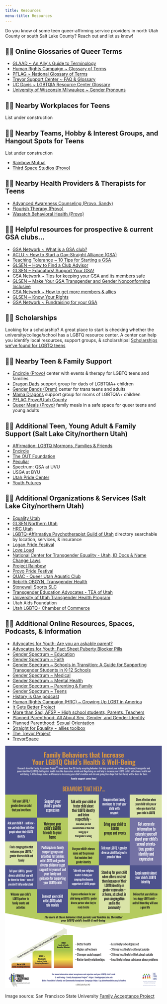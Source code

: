 ```yaml
---
title: Resources
menu-title: Resources
---
```


Do you know of some teen queer-affirming service providers in north Utah County or south Salt Lake County? Reach out and let us know! 

## 🏳️‍🌈 Online Glossaries of Queer Terms

- [GLAAD ~ An Ally's Guide to Terminology](http://www.glaad.org/sites/default/files/allys-guide-to-terminology_1.pdf?fbclid=IwAR3yd_5a80oD5cJOiq8u177Kqf8gCYuDEiGZs7-L74RjLsUlLDlUv0CAUT4)
- [Human Rights Campaign ~ Glossary of Terms](https://www.hrc.org/resources/glossary-of-terms?fbclid=IwAR2jzC52LqaE_-fgEEMo8hHqk1uTAbcisEvoUTWThirI5vrTUnADhy9ROaQ) 
- [PFLAG ~ National Glossary of Terms](https://pflag.org/glossary?fbclid=IwAR35pBB0uTPRBIRJiqZN3XIaqHkvBITuZp8_SeCIubZTYzPqGUdxIRL2w3U)
- [Trevor Support Center ~ FAQ & Glossary](https://www.thetrevorproject.org/resources/trevor-support-center/) 
- [UC Davis ~ LGBTQIA Resource Center Glossary](https://lgbtqia.ucdavis.edu/educated/glossary?fbclid=IwAR2oeHVRlGOWoJ_CiwzkxRTjaeR1GZJcZEmq_PgvSb9EAywPr4-0W-CDD-0)
- [University of Wisconsin Milwaukee ~ Gender Pronouns](https://uwm.edu/lgbtrc/support/gender-pronouns/?fbclid=IwAR2nNF7j4UniTuBetS7mXNsCOp8Rrfub4Ccdsv9aQ_3bxZf9tVKMXtbklJI)

## 🏳️‍🌈 Nearby Workplaces for Teens

List under construction

## 🏳️‍🌈 Nearby Teams, Hobby & Interest Groups, and Hangout Spots for Teens 

List under construction

- [Rainbow Mutual](http://www.rainbowmutual.org)   
- [Third Space Studios (Provo)](https://www.facebook.com/thirdspaceprovo/) 

## 🏳️‍🌈 Nearby Health Providers & Therapists for Teens

- [Advanced Awareness Counseling (Provo, Sandy)](https://www.advancedawarenesscounseling.com) 
- [Flourish Therapy (Provo)](https://flourishtherapy.org)
- [Wasatch Behavioral Health (Provo)](https://www.wasatch.org)

## 🏳️‍🌈 Helpful resources for prospective & current GSA clubs...

- [GSA Network ~ What is a GSA club?](https://gsanetwork.org/what-is-a-gsa/) 
- [ACLU ~ How to Start a Gay-Straight Alliance (GSA)](https://www.aclu.org/other/how-start-gay-straight-alliance-gsa) 
- [Teaching Tolerance ~ 10 Tips for Starting a GSA](https://www.tolerance.org/magazine/10-tips-for-starting-a-gsa)
- [GLSEN ~ How to Find a Club Advisor](https://www.glsen.org/gsa/findanadvisor)
- [GLSEN ~ Educators! Support Your GSA!](https://www.glsen.org/article/educators-support-your-gsa)
- [GSA Network ~ Tips for keeping your GSA and its members safe](https://gsanetwork.org/resources/gsa-safety-resource/) 
- [GLSEN ~ Make Your GSA Transgender and Gender Nonconforming Inclusive](https://www.glsen.org/GSA/making-your-club-inclusive-transgender-and-gnc-students)
- [GSA Network ~ How to get more members & allies](https://gsanetwork.org/resources/how-to-get-more-members-allies/)
- [GLSEN ~ Know Your Rights](https://www.glsen.org/knowyourrights)
- [GSA Network ~ Fundraising for your GSA](https://gsanetwork.org/resources/fundraising-for-your-gsa/)

## 🏳️‍🌈 Scholarships
Looking for a scholarship? A great place to start is checking whether the university/college/school has a LGBTQ resource center. A center can help you identify local resources, support groups, & scholarships! [Scholarships we've found for LGBTQ teens](/scholarships) 
 
## 🏳️‍🌈 Nearby Teen & Family Support  

- [Encircle (Provo)](www.EncircleTogether.org) center with events & therapy for LGBTQ teens and families
- [Dragon Dads](https://www.facebook.com/DragonDads/) support group for dads of LGBTQIA+ children
- [Gender Bands (Orem)](https://www.genderbands.org) center for trans teens and adults
- [Mama Dragons](https://mamadragons.org) support group for moms of LGBTQIA+ children
- [PFLAG Provo/Utah County](https://pflag.org/chapter/pflag-provoutah-county)
- [Queer Meals (Provo)](http://queermeals.com) family meals in a safe space for queer teens and young adults

## 🏳️‍🌈 Additional Teen, Young Adult & Family Support (Salt Lake City/northern Utah)

- [Affirmation: LGBTQ Mormons, Families & Friends](https://affirmation.org)
- [Encircle](https://encircletogether.org)
- [The OUT Foundation](https://www.theout.foundation) 
- [Peculiar](https://www.thepeculiar.org) 
- Spectrum: QSA at UVU
- USGA at BYU
- [Utah Pride Center](https://utahpridecenter.org)
- [Youth Futures](https://www.youthfuturesutah.org) 

## 🏳️‍🌈 Additional Organizations & Services (Salt Lake City/northern Utah)

- [Equality Utah](www.equalityutah.org)
- [GLSEN Northern Utah](https://www.glsen.org/chapters/northern-utah-chapter) 
- [HRC Utah](www.hrcutah.org)
- [LGBTQ-Affirmative Psychotherapist Guild of Utah](http://lgbtqtherapists.com/directory.html) directory searchable by location, services, & insurance 
- [Logan Pride Festival](https://www.facebook.com/loganprideUT/)
- [Love Loud](https://loveloudfest.com/foundation)
- [National Center for Transgender Equality - Utah, ID Docs & Name Change Laws](https://transequality.org/documents/state/utah)
- [Project Rainbow](https://www.facebook.com/projectrainbowutah/?hc_location=ufi) 
- [Provo Pride Festival](https://www.provopride.org)
- [QUAC - Queer Utah Aquatic Club](https://www.quacquac.org) 
- [Rebirth OBGYN, Transgender Health](https://www.rebirthobgyn.com/services/transgender-health) 
- [Stonewall Sports SLC](http://www.stonewallsportsslc.org) 
- [Transgender Education Advocates - TEA of Utah](http://www.teaofutah.org)
- [University of Utah Transgender Health Program](http://healthcare.utah.edu/transgender-health)
- Utah Aids Foundation
- [Utah LGBTQ+ Chamber of Commerce](https://www.utahgaychamber.com)

## 🏳️‍🌈 Additional Online Resources, Spaces, Podcasts, & Information 

- [Advocates for Youth: Are you an askable parent?](https://advocatesforyouth.org/resources/health-information/are-you-an-askable-parent/)
- [Advocates for Youth: Fact Sheet Puberty Blocker Pills](https://advocatesforyouth.org/resources/fact-sheets/explainer-puberty-blocker-bills/)
- [Gender Spectrum ~ Education](https://www.genderspectrum.org/resources/education-2/)
- [Gender Spectrum ~ Faith](https://www.genderspectrum.org/resources/faith-2/)
- [Gender Spectrum ~ Schools in Transition: A Guide for Supporting Transgender Students in K-12 Schools](https://www.genderspectrum.org/staging/wp-content/uploads/2015/08/Schools-in-Transition-2015.pdf)
- [Gender Spectrum ~ Medical](https://www.genderspectrum.org/resources/medical-2/)
- [Gender Spectrum ~ Mental Health](https://www.genderspectrum.org/resources/mental-health-2/)
- [Gender Spectrum ~ Parenting & Family](https://www.genderspectrum.org/explore-topics/parenting-and-family/)
- [Gender Spectrum ~ Teens](https://www.genderspectrum.org/resources/teens-2/)
- [History is Gay podcast](https://www.historyisgaypodcast.com)
- [Human Rights Campaign (HRC) ~ Growing Up LGBT in America](https://assets2.hrc.org/files/assets/resources/Growing-Up-LGBT-in-America_Report.pdf?_ga=2.60004205.1339043274.1565720275-649889802.1565720275)
- [It Gets Better Project](https://itgetsbetter.org)
- [More than Sad, AFSP ~ High school students, Parents, Teachers](https://afsp.org/more-than-sad) 
- [Planned Parenthood: All About Sex, Gender, and Gender Identity](https://www.plannedparenthood.org/learn/teens/all-about-sex-gender-and-gender-identity)
- [Planned Parenthood: Sexual Orientation](https://www.plannedparenthood.org/learn/teens/sexual-orientation) 
- [Straight for Equality ~ allies toolbox](http://www.straightforequality.org/allyspectrum)
- [The Trevor Project](https://www.thetrevorproject.org)
- [TrevorSpace](https://www.trevorspace.org/?utm_source=trevor_website&utm_medium=web&utm_campaign=get_help_page)  

![Image source: San Francisco State University Family Acceptance Project](/files/Acceptance_Poster_website.jpg)

Image source: San Francisco State University [Family Acceptance Project](https://familyproject.sfsu.edu)
